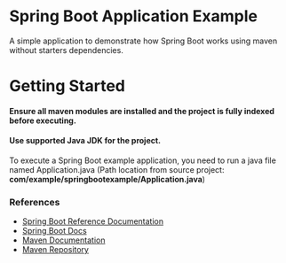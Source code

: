 # Spring Boot Application Example
A simple application to demonstrate how Spring Boot works using maven without starters dependencies.

# Getting Started
#### Ensure all maven modules are installed and the project is fully indexed before executing.
#### Use supported Java JDK for the project.

To execute a Spring Boot example application, you need to run a java file named Application.java
(Path location from source project: **com/example/springbootexample/Application.java**)


### References
* [Spring Boot Reference Documentation](https://docs.spring.io/spring-boot/docs/current-SNAPSHOT/reference/htmlsingle/#legal)
* [Spring Boot Docs](https://docs.spring.io/spring-boot/docs/)
* [Maven Documentation](https://maven.apache.org/guides/index.html)
* [Maven Repository](https://mvnrepository.com/)

